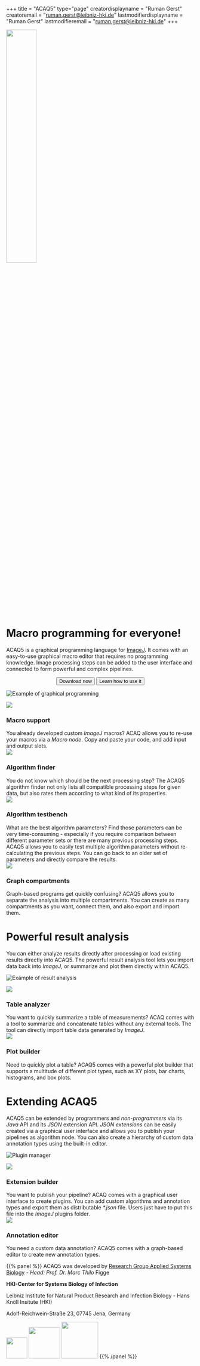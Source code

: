 +++
title = "ACAQ5"
type="page"
creatordisplayname = "Ruman Gerst"
creatoremail = "ruman.gerst@leibniz-hki.de"
lastmodifierdisplayname = "Ruman Gerst"
lastmodifieremail = "ruman.gerst@leibniz-hki.de"
+++


<img src="/img/logo-content.svg" style="width: 40%;"/>

# Macro programming for everyone!

ACAQ5 is a graphical programming language for [ImageJ](https://fiji.sc/).
It comes with an easy-to-use graphical macro editor that requires no programming
knowledge. Image processing steps can be added to the user interface and connected
to form powerful and complex pipelines.

<center>
<button class="btn btn-success btn-large" type="button" onclick="location.href='/download'"> Download now  <i class="fa fa-windows"></i><i class="fa fa-linux"></i><i class="fa fa-apple"></i> </button>
<button class="btn btn-info btn-large" type="button" onclick="location.href='/tutorials'"> Learn how to use it </button>
</center>

![Example of graphical programming](/img/features/graph_editor.png)

<div class="features-container">
  <div>
    <img src="/img/features/macro_support.png"/>
    <div>
      <h3>Macro support</h3>
      You already developed custom <i>ImageJ</i> macros?
      ACAQ allows you to re-use your macros via a <i>Macro node</i>. Copy and paste
      your code, and add input and output slots.
    </div>
  </div>
  <div>
    <img src="/img/features/macro_support.png"/>
    <div>
      <h3>Algorithm finder</h3>
      You do not know which should be the next processing step?
      The ACAQ5 algorithm finder not only lists all compatible processing steps
      for given data, but also rates them according to what kind of its properties.
    </div>
  </div>
  <div>
    <img src="/img/features/testbench.png"/>
    <div>
      <h3>Algorithm testbench</h3>
      What are the best algorithm parameters?
      Find those parameters can be very time-consuming - especially if you require comparison between different parameter sets or
      there are many previous processing steps.
      <br/>
      ACAQ5 allows you to easily test multiple algorithm parameters without re-calculating the previous steps. You can go back to an older set of parameters and directly compare the results.
    </div>
  </div>
  <div>
    <img src="/img/features/graph_compartments.png"/>
    <div>
      <h3>Graph compartments</h3>
      Graph-based programs get quickly confusing?
      ACAQ5 allows you to separate the analysis into multiple compartments. You can create
      as many compartments as you want, connect them, and also export and import them.
    </div>
  </div>
</div>

# Powerful result analysis

You can either analyze results directly after processing or load existing results
directly into ACAQ5. The powerful result analysis tool lets you import data back
into *ImageJ*, or summarize and plot them directly within ACAQ5.

![Example of result analysis](/img/features/result_analysis.png)

<div class="features-container">
  <div>
    <img src="/img/features/table_analyzer.png"/>
    <div>
      <h3>Table analyzer</h3>
      You want to quickly summarize a table of measurements?
      ACAQ comes with a tool to summarize and concatenate tables without
      any external tools. The tool can directly import table data generated
      by <i>ImageJ</i>.
    </div>
  </div>
  <div>
    <img src="/img/features/plot_builder.png"/>
    <div>
      <h3>Plot builder</h3>
      Need to quickly plot a table?
      ACAQ5 comes with a powerful plot builder that supports a multitude of different plot types,
      such as XY plots, bar charts, histograms, and box plots.
    </div>
  </div>
</div>

# Extending ACAQ5

ACAQ5 can be extended by programmers and *non-programmers* via its *Java* API and
its *JSON* extension API. *JSON extensions* can be easily created via a graphical user
interface and allows you to publish your pipelines as algorithm node.
You can also create a hierarchy of custom data annotation types using the built-in editor.

![Plugin manager](/img/features/plugin_manager.png)

<div class="features-container">
  <div>
    <img src="/img/features/extension-editor.png"/>
    <div>
      <h3>Extension builder</h3>
      You want to publish your pipeline?
      ACAQ comes with a graphical user interface to create plugins.
      You can add custom algorithms and annotation types and export them as distributable <i>*.json</i> file.
      Users just have to put this file into the <i>ImageJ</i> plugins folder.
    </div>
  </div>
  <div>
    <img src="/img/features/annotation-editor.png"/>
    <div>
      <h3>Annotation editor</h3>
      You need a custom data annotation?
      ACAQ5 comes with a graph-based editor to create new annotation types.
    </div>
  </div>
</div>


{{% panel %}}
ACAQ5 was developed
by [Research Group Applied Systems Biology](https://www.leibniz-hki.de/en/applied-systems-biology.html) *- Head: Prof. Dr. Marc Thilo* Figge

**HKI-Center for Systems Biology of Infection**

Leibniz Institute for Natural Product Research and Infection Biology - Hans Knöll Insitute (HKI)

Adolf-Reichwein-Straße 23, 07745 Jena, Germany

<a href="https://www.leibniz-hki.de/en/" target="_blank"><img src="/img/credits/hki.jpg" style="height: 4em; display: inline;"/></a>
<a href="https://www.ilrs.de/" target="_blank"><img src="/img/credits/ilrs.svg" style="height: 6em; display: inline;"/></a>
<a href="https://www.uni-jena.de/en/" target="_blank"><img src="/img/credits/uni-jena.png" style="height: 7em; display: inline;"/></a>
{{% /panel %}}
